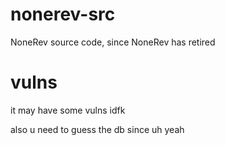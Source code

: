 # nonerev-src
NoneRev source code, since NoneRev has retired


# vulns
it may have some vulns idfk


also u need to guess the db since uh yeah
